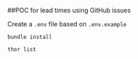 ##POC for lead times using GitHub issues

Create a `.env` file based on `.env.example`

`bundle install`

`thor list`
